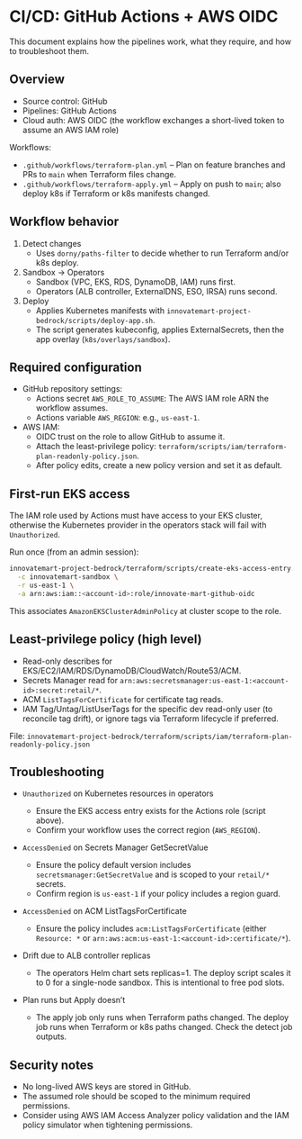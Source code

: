 # CI/CD: GitHub Actions + AWS OIDC

This document explains how the pipelines work, what they require, and how to troubleshoot them.

## Overview

- Source control: GitHub
- Pipelines: GitHub Actions
- Cloud auth: AWS OIDC (the workflow exchanges a short-lived token to assume an AWS IAM role)

Workflows:
- `.github/workflows/terraform-plan.yml` – Plan on feature branches and PRs to `main` when Terraform files change.
- `.github/workflows/terraform-apply.yml` – Apply on push to `main`; also deploy k8s if Terraform or k8s manifests changed.

## Workflow behavior

1. Detect changes
   - Uses `dorny/paths-filter` to decide whether to run Terraform and/or k8s deploy.
2. Sandbox → Operators
   - Sandbox (VPC, EKS, RDS, DynamoDB, IAM) runs first.
   - Operators (ALB controller, ExternalDNS, ESO, IRSA) runs second.
3. Deploy
   - Applies Kubernetes manifests with `innovatemart-project-bedrock/scripts/deploy-app.sh`.
   - The script generates kubeconfig, applies ExternalSecrets, then the app overlay (`k8s/overlays/sandbox`).

## Required configuration

- GitHub repository settings:
  - Actions secret `AWS_ROLE_TO_ASSUME`: The AWS IAM role ARN the workflow assumes.
  - Actions variable `AWS_REGION`: e.g., `us-east-1`.
- AWS IAM:
  - OIDC trust on the role to allow GitHub to assume it.
  - Attach the least-privilege policy: `terraform/scripts/iam/terraform-plan-readonly-policy.json`.
  - After policy edits, create a new policy version and set it as default.

## First-run EKS access

The IAM role used by Actions must have access to your EKS cluster, otherwise the Kubernetes provider in the operators stack will fail with `Unauthorized`.

Run once (from an admin session):

```bash
innovatemart-project-bedrock/terraform/scripts/create-eks-access-entry.sh \
  -c innovatemart-sandbox \
  -r us-east-1 \
  -a arn:aws:iam::<account-id>:role/innovate-mart-github-oidc
```

This associates `AmazonEKSClusterAdminPolicy` at cluster scope to the role.

## Least-privilege policy (high level)

- Read-only describes for EKS/EC2/IAM/RDS/DynamoDB/CloudWatch/Route53/ACM.
- Secrets Manager read for `arn:aws:secretsmanager:us-east-1:<account-id>:secret:retail/*`.
- ACM `ListTagsForCertificate` for certificate tag reads.
- IAM Tag/Untag/ListUserTags for the specific dev read-only user (to reconcile tag drift), or ignore tags via Terraform lifecycle if preferred.

File: `innovatemart-project-bedrock/terraform/scripts/iam/terraform-plan-readonly-policy.json`

## Troubleshooting

- `Unauthorized` on Kubernetes resources in operators
  - Ensure the EKS access entry exists for the Actions role (script above).
  - Confirm your workflow uses the correct region (`AWS_REGION`).

- `AccessDenied` on Secrets Manager GetSecretValue
  - Ensure the policy default version includes `secretsmanager:GetSecretValue` and is scoped to your `retail/*` secrets.
  - Confirm region is `us-east-1` if your policy includes a region guard.

- `AccessDenied` on ACM ListTagsForCertificate
  - Ensure the policy includes `acm:ListTagsForCertificate` (either `Resource: *` or `arn:aws:acm:us-east-1:<account-id>:certificate/*`).

- Drift due to ALB controller replicas
  - The operators Helm chart sets replicas=1. The deploy script scales it to 0 for a single-node sandbox. This is intentional to free pod slots.

- Plan runs but Apply doesn’t
  - The apply job only runs when Terraform paths changed. The deploy job runs when Terraform or k8s paths changed. Check the detect job outputs.

## Security notes

- No long-lived AWS keys are stored in GitHub.
- The assumed role should be scoped to the minimum required permissions.
- Consider using AWS IAM Access Analyzer policy validation and the IAM policy simulator when tightening permissions.
